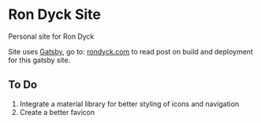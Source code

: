 # Ron Dyck Site
Personal site for Ron Dyck

Site uses [Gatsby](https://www.gatsbyjs.org), go to: [rondyck.com](https://rondyck.com/2018-01-18-build-and-deploying-gatsby-site/) to read post on build and deployment for this gatsby site.

## To Do
1. Integrate a material library for better styling of icons and navigation
2. Create a better favicon